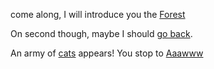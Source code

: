 come along, I will introduce you the [Forest](../forest/forest.md)

On second though, maybe I should [go back](../marshmallow.md).

An army of [cats](../follow-the-cat/follow-the-cat.md) appears! You stop to [Aaawww](https://www.reddit.com/r/cats/)